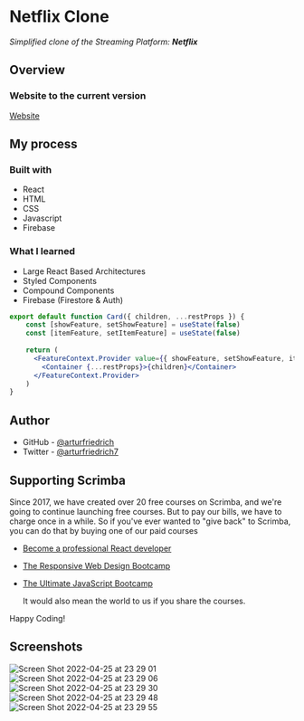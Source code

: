 # Netflix Clone

*Simplified clone of the Streaming Platform: **Netflix***

## Overview

### Website to the current version

[Website](arturfriedrich.github.io/netflix-clone/)

## My process

### Built with

-   React
-   HTML
-   CSS
-   Javascript
-   Firebase

### What I learned

-   Large React Based Architectures
-   Styled Components
-   Compound Components
-   Firebase (Firestore & Auth)


```jsx
export default function Card({ children, ...restProps }) {
    const [showFeature, setShowFeature] = useState(false)
    const [itemFeature, setItemFeature] = useState(false)
    
    return (
      <FeatureContext.Provider value={{ showFeature, setShowFeature, itemFeature, setItemFeature }}>
        <Container {...restProps}>{children}</Container>
      </FeatureContext.Provider>
    )
}
```


## Author

-   GitHub - [@arturfriedrich](https://www.github.com/arturfriedrich)
-   Twitter - [@arturfriedrich7](https://twitter.com/arturfriedrich7)

## Supporting Scrimba

Since 2017, we have created over 20 free courses on Scrimba, and we're going to
continue launching free courses. But to pay our bills, we have to charge once
in a while. So if you've ever wanted to "give back" to Scrimba, you can do that by buying
	one of our paid courses

- [Become a professional React developer](https://scrimba.com/course/greact)
- [The Responsive Web Design Bootcamp](https://scrimba.com/course/gresponsive)
- [The Ultimate JavaScript Bootcamp](https://scrimba.com/course/gjavascript)

	It would also mean the world to us if you share the courses.  

Happy Coding!

## Screenshots
![Screen Shot 2022-04-25 at 23 29 01](https://user-images.githubusercontent.com/67378210/165180176-a63b0a9d-5bfa-4604-96c0-474188fb3762.png)
![Screen Shot 2022-04-25 at 23 29 06](https://user-images.githubusercontent.com/67378210/165180167-f7ef8873-cd91-4841-abda-9de59fee73df.png)
![Screen Shot 2022-04-25 at 23 29 30](https://user-images.githubusercontent.com/67378210/165180163-ebc8cda7-e078-4656-9eee-b010bc7ddc2d.png)
![Screen Shot 2022-04-25 at 23 29 48](https://user-images.githubusercontent.com/67378210/165180153-749917d1-3b96-4850-9860-c4142751ff4f.png)
![Screen Shot 2022-04-25 at 23 29 55](https://user-images.githubusercontent.com/67378210/165180135-acfab06c-cdda-4394-a818-438ce2fa97ce.png)


